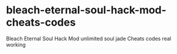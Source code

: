# bleach-eternal-soul-hack-mod-cheats-codes
Bleach Eternal Soul Hack Mod unlimited soul jade Cheats codes real working

